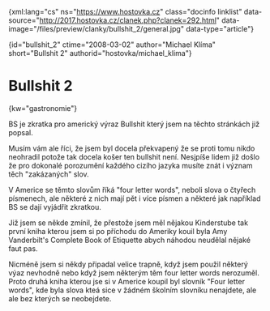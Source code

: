 
{xml:lang="cs" ns="https://www.hostovka.cz" class="docinfo linklist" data-source="http://2017.hostovka.cz/clanek.php?clanek=292.html" data-image="/files/preview/clanky/bullshit_2/general.jpg" data-type="article"}

{id="bullshit\_2" ctime="2008-03-02" author="Michael Klíma" short="Bullshit 2" authorid="hostovka/michael\_klima"}

# Bullshit 2

<!-- generated attribute kw by user_udpatekw.sh on 2019-03-13, do not edit -->

{kw="gastronomie"}

BS je zkratka pro americký‎ výraz Bullshit který jsem na těchto stránkách již popsal.

Musím vám ale říci, že jsem byl docela překvapen‎ý že se proti tomu nikdo neohradil potože tak docela košer ten bullshit není. Nesjpíše lidem již došlo že pro dokonalé porozumění každého cizího jazyka musíte znát i v‎‎‎ýznam těch "zakázaných" slov.

V Americe se těmto slovům říká "four letter words", neboli slova o čtyřech písmenech, ale některé z nich mají pět i více písmen a některé jak například BS se dají vyjádřit zkratkou.

Již jsem se někde zmínil, že přestože jsem měl nějakou Kinderstube tak první kniha kterou jsem si po příchodu do Ameriky kouil byla Amy Vanderbilt's Complete Book of Etiquette abych náhodou neudělal nějaké faut pas.

Nicméně jsem si někdy připadal velice trapně, když jsem použil někter‎ý‎ v‎ýaz nevhodně nebo když jsem některým těm four letter words nerozuměl. Proto druhá kniha kterou jse si v Americe koupil byl slovník "Four letter words", kde byla slova kteá sice v žádném školním slovníku nenajdete, ale ale bez kter‎‎‎‎‎ých se neobejdete.

